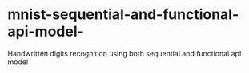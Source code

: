 # mnist-sequential-and-functional-api-model-
Handwritten digits recognition using both sequential and functional api model
